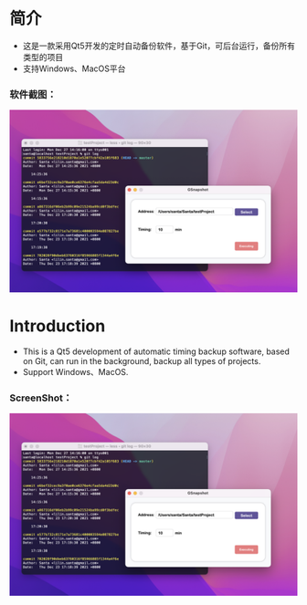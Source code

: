# 简介
* 这是一款采用Qt5开发的定时自动备份软件，基于Git，可后台运行，备份所有类型的项目
* 支持Windows、MacOS平台
### 软件截图：
![image](https://github.com/SantaJiang/GSnapshot/blob/master/image/macos.png)

# Introduction
* This is a Qt5 development of automatic timing backup software, based on Git, can run in the background, backup all types of projects.
* Support Windows、MacOS.  
### ScreenShot：
![image](https://github.com/SantaJiang/GSnapshot/blob/master/image/macos.png)
